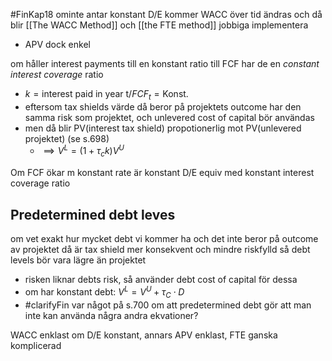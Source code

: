 #FinKap18
ominte antar konstant D/E kommer WACC över tid ändras och då blir [[The WACC Method]] och [[the FTE method]] jobbiga implementera
- APV dock enkel

om håller interest payments till en konstant ratio till FCF har de en *constant interest coverage* ratio
- $k = \text{interest paid in year t}/FCF_t = \text{Konst.}$
- eftersom tax shields värde då beror på projektets outcome har den samma risk som projektet, och unlevered cost of capital bör användas
- men då blir PV(interest tax shield) propotionerlig mot PV(unlevered projektet) (se s.698)
	- $\implies V^L = (1+\tau_c k) V^U$

Om FCF ökar m konstant rate är konstant D/E equiv med konstant interest coverage ratio

## Predetermined debt leves
om vet exakt hur mycket debt vi kommer ha och det inte beror på outcome av projektet
då är tax shield mer konsekvent och mindre riskfylld så debt levels bör vara lägre än projektet
- risken liknar debts risk, så använder debt cost of capital för dessa
- om har konstant debt: $V^L = V^U + \tau_C \cdot D$
- #clarifyFin var något på s.700 om att predetermined debt gör att man inte kan använda några andra ekvationer?

WACC enklast om D/E konstant, annars APV enklast, FTE ganska komplicerad